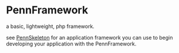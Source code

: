 # PennFramework

a basic, lightweight, php framework.

see [PennSkeleton][1] for an application framework you can use to begin developing your application with the PennFramework.


[1]: https://github.com/dan-nl/PennSkeleton
